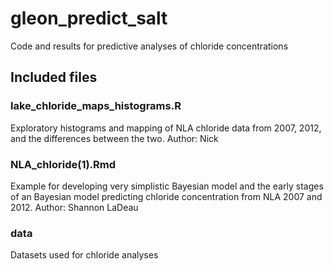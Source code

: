 # gleon_predict_salt

Code and results for predictive analyses of chloride concentrations 

## Included files

### lake_chloride_maps_histograms.R
Exploratory histograms and mapping of NLA chloride data from 2007, 2012, and the differences between the two.
Author: Nick

### NLA_chloride(1).Rmd
Example for developing very simplistic Bayesian model and the early stages of an Bayesian model predicting chloride concentration from NLA 2007 and 2012.
Author: Shannon LaDeau


### data
Datasets used for chloride analyses
